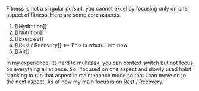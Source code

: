 
Fitness is not a singular pursuit, you cannot excel by focusing only on one aspect of fitness. Here are some core aspects.

1. [[Hydration]]
2. [[Nutrition]]
3. [[Exercise]]
4. [[Rest / Recovery]] <== This is where I am now
5. [[Air]]

In my experience, its hard to multitask, you can context switch but not focus on everything all at once. So I focused on one aspect and slowly used habit stacking to run that aspect in maintenance mode so that I can move on to the next aspect. As of now my main focus is on Rest / Recovery.
